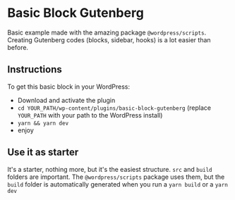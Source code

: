 # Basic Block Gutenberg

Basic example made with the amazing package `@wordpress/scripts`.
Creating Gutenberg codes (blocks, sidebar, hooks) is a lot easier than before.

## Instructions

To get this basic block in your WordPress:

* Download and activate the plugin
* `cd YOUR_PATH/wp-content/plugins/basic-block-gutenberg` (replace `YOUR_PATH` with your path to the WordPress install)
* `yarn && yarn dev` 
* enjoy

## Use it as starter

It's a starter, nothing more, but it's the easiest structure. `src` and `build` folders are important.
The `@wordpress/scripts` package uses them, but the `build` folder is automatically generated when you run a `yarn build` or a `yarn dev`
